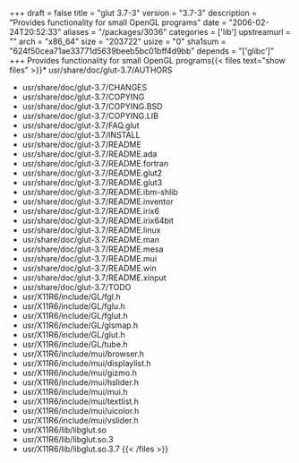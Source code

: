 +++
draft = false
title = "glut 3.7-3"
version = "3.7-3"
description = "Provides functionality for small OpenGL programs"
date = "2006-02-24T20:52:33"
aliases = "/packages/3036"
categories = ['lib']
upstreamurl = ""
arch = "x86_64"
size = "203722"
usize = "0"
sha1sum = "624f50cea71ae33771d5639beeb5bc01bff4d9bb"
depends = "['glibc']"
+++
Provides functionality for small OpenGL programs{{< files text="show files" >}}* usr/share/doc/glut-3.7/AUTHORS
* usr/share/doc/glut-3.7/CHANGES
* usr/share/doc/glut-3.7/COPYING
* usr/share/doc/glut-3.7/COPYING.BSD
* usr/share/doc/glut-3.7/COPYING.LIB
* usr/share/doc/glut-3.7/FAQ.glut
* usr/share/doc/glut-3.7/INSTALL
* usr/share/doc/glut-3.7/README
* usr/share/doc/glut-3.7/README.ada
* usr/share/doc/glut-3.7/README.fortran
* usr/share/doc/glut-3.7/README.glut2
* usr/share/doc/glut-3.7/README.glut3
* usr/share/doc/glut-3.7/README.ibm-shlib
* usr/share/doc/glut-3.7/README.inventor
* usr/share/doc/glut-3.7/README.irix6
* usr/share/doc/glut-3.7/README.irix64bit
* usr/share/doc/glut-3.7/README.linux
* usr/share/doc/glut-3.7/README.man
* usr/share/doc/glut-3.7/README.mesa
* usr/share/doc/glut-3.7/README.mui
* usr/share/doc/glut-3.7/README.win
* usr/share/doc/glut-3.7/README.xinput
* usr/share/doc/glut-3.7/TODO
* usr/X11R6/include/GL/fgl.h
* usr/X11R6/include/GL/fglu.h
* usr/X11R6/include/GL/fglut.h
* usr/X11R6/include/GL/glsmap.h
* usr/X11R6/include/GL/glut.h
* usr/X11R6/include/GL/tube.h
* usr/X11R6/include/mui/browser.h
* usr/X11R6/include/mui/displaylist.h
* usr/X11R6/include/mui/gizmo.h
* usr/X11R6/include/mui/hslider.h
* usr/X11R6/include/mui/mui.h
* usr/X11R6/include/mui/textlist.h
* usr/X11R6/include/mui/uicolor.h
* usr/X11R6/include/mui/vslider.h
* usr/X11R6/lib/libglut.so
* usr/X11R6/lib/libglut.so.3
* usr/X11R6/lib/libglut.so.3.7
{{< /files >}}